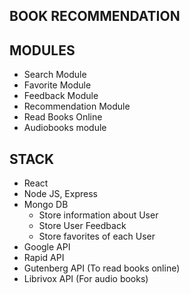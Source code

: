 ## BOOK RECOMMENDATION

## MODULES
 - Search Module
 - Favorite Module
 - Feedback Module
 - Recommendation Module
 - Read Books Online
 - Audiobooks module
   
## STACK
- React
- Node JS, Express
- Mongo DB
   - Store information about User
   - Store User Feedback
   - Store favorites of each User
- Google API 
- Rapid API
- Gutenberg API (To read books online)
- Librivox API (For audio books)
